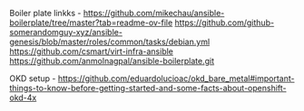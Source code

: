 Boiler plate linkks - 
https://github.com/mikechau/ansible-boilerplate/tree/master?tab=readme-ov-file
https://github.com/github-somerandomguy-xyz/ansible-genesis/blob/master/roles/common/tasks/debian.yml
https://github.com/csmart/virt-infra-ansible
https://github.com/anmolnagpal/ansible-boilerplate.git


OKD setup - https://github.com/eduardolucioac/okd_bare_metal#important-things-to-know-before-getting-started-and-some-facts-about-openshift-okd-4x
